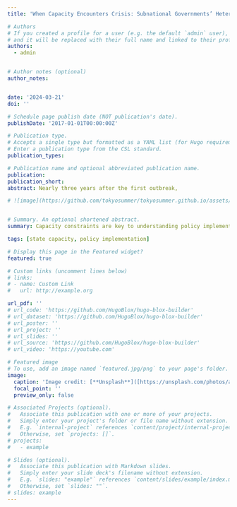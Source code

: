 ```yaml
---
title: 'When Capacity Encounters Crisis: Subnational Governments’ Heterogeneous Response to the “Zero-Covid” Policy in China'

# Authors
# If you created a profile for a user (e.g. the default `admin` user), write the username (folder name) here
# and it will be replaced with their full name and linked to their profile.
authors:
  - admin


# Author notes (optional)
author_notes:


date: '2024-03-21'
doi: ''

# Schedule page publish date (NOT publication's date).
publishDate: '2017-01-01T00:00:00Z'

# Publication type.
# Accepts a single type but formatted as a YAML list (for Hugo requirements).
# Enter a publication type from the CSL standard.
publication_types:

# Publication name and optional abbreviated publication name.
publication:
publication_short: 
abstract: Nearly three years after the first outbreak,

# ![image](https://github.com/tokyosummer/tokyosummer.github.io/assets/160976614/498908a2-6b04-452f-a3f2-2b0928341135)


# Summary. An optional shortened abstract.
summary: Capacity constraints are key to understanding policy implementation particularly during the crisis time.

tags: [state capacity, policy implementation]

# Display this page in the Featured widget?
featured: true

# Custom links (uncomment lines below)
# links:
# - name: Custom Link
#   url: http://example.org

url_pdf: ''
# url_code: 'https://github.com/HugoBlox/hugo-blox-builder'
# url_dataset: 'https://github.com/HugoBlox/hugo-blox-builder'
# url_poster: ''
# url_project: ''
# url_slides: ''
# url_source: 'https://github.com/HugoBlox/hugo-blox-builder'
# url_video: 'https://youtube.com'

# Featured image
# To use, add an image named `featured.jpg/png` to your page's folder.
image:
  caption: 'Image credit: [**Unsplash**]([https://unsplash.com/photos/a-person-wearing-a-protective-suit-and-holding-a-toothbrush-nO8j-DOUzmc])'
  focal_point: ''
  preview_only: false

# Associated Projects (optional).
#   Associate this publication with one or more of your projects.
#   Simply enter your project's folder or file name without extension.
#   E.g. `internal-project` references `content/project/internal-project/index.md`.
#   Otherwise, set `projects: []`.
# projects:
#   - example

# Slides (optional).
#   Associate this publication with Markdown slides.
#   Simply enter your slide deck's filename without extension.
#   E.g. `slides: "example"` references `content/slides/example/index.md`.
#   Otherwise, set `slides: ""`.
# slides: example
---
```

